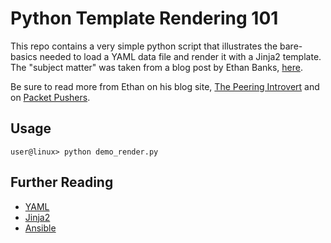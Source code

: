 # Python Template Rendering 101

This repo contains a very simple python script that illustrates the bare-basics needed to load a YAML data file and render it with a Jinja2 template.  The "subject matter" was taken from a blog post by Ethan Banks, [here](http://ethancbanks.com/2014/04/11/how-to-simple-juniper-srx-rate-limiting-via-policer/).

Be sure to read more from Ethan on his blog site, [The Peering Introvert](http://ethancbanks.com/) and on [Packet Pushers](http://packetpushers.net/).

## Usage

````
user@linux> python demo_render.py
````

## Further Reading

* [YAML](http://www.yaml.org/)
* [Jinja2](http://jinja.pocoo.org/docs/)
* [Ansible](docs.ansible.com)

